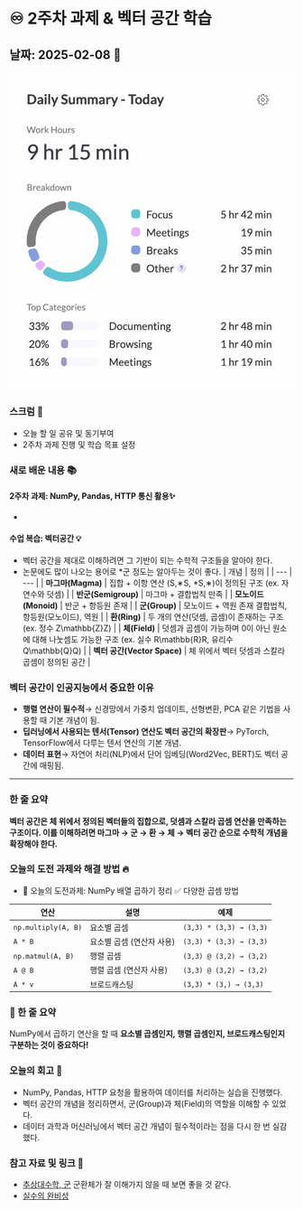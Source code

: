 # ♾️ 2주차 과제 & 벡터 공간 학습

## 날짜: 2025-02-08 📅
![.](image.png)

### 스크럼 🏁
- 오늘 할 일 공유 및 동기부여  
- 2주차 과제 진행 및 학습 목표 설정 

### 새로 배운 내용 📚
#### 2주차 과제: NumPy, Pandas, HTTP 통신 활용✨
- 

#### 수업 복습: 벡터공간 💡
- 벡터 공간을 제대로 이해하려면 그 기반이 되는 수학적 구조들을 알아야 한다.
- 논문에도 많이 나오는 용어로 *군 정도는 알아두는 것이 좋다. 
| 개념 | 정의 |
| --- | --- |
| **마그마(Magma)** | 집합 + 이항 연산 (S,∗S, *S,∗)이 정의된 구조 (ex. 자연수와 덧셈) |
| **반군(Semigroup)** | 마그마 + 결합법칙 만족 |
| **모노이드(Monoid)** | 반군 + 항등원 존재 |
| **군(Group)** | 모노이드 + 역원 존재
결합법칙, 항등원(모노이드), 역원 |
| **환(Ring)** | 두 개의 연산(덧셈, 곱셈)이 존재하는 구조 (ex. 정수 Z\mathbb{Z}Z) |
| **체(Field)** | 덧셈과 곱셈이 가능하며 0이 아닌 원소에 대해 나눗셈도 가능한 구조 (ex. 실수 R\mathbb{R}R, 유리수 Q\mathbb{Q}Q) |
| **벡터 공간(Vector Space)** | 체 위에서 벡터 덧셈과 스칼라 곱셈이 정의된 공간 |

### **벡터 공간이 인공지능에서 중요한 이유**

- **행렬 연산이 필수적**→ 신경망에서 가중치 업데이트, 선형변환, PCA 같은 기법을 사용할 때 기본 개념이 됨.
- **딥러닝에서 사용되는 텐서(Tensor) 연산도 벡터 공간의 확장판**→ PyTorch, TensorFlow에서 다루는 텐서 연산의 기본 개념.
- **데이터 표현**→ 자연어 처리(NLP)에서 단어 임베딩(Word2Vec, BERT)도 벡터 공간에 매핑됨.

---

### **한 줄 요약**

**벡터 공간은 체 위에서 정의된 벡터들의 집합으로, 덧셈과 스칼라 곱셈 연산을 만족하는 구조이다. 이를 이해하려면 마그마 → 군 → 환 → 체 → 벡터 공간 순으로 수학적 개념을 확장해야 한다.**

### 오늘의 도전 과제와 해결 방법 🔥
- 🎯 오늘의 도전과제: NumPy 배열 곱하기 정리
✅ 다양한 곱셈 방법

| 연산 | 설명 | 예제 |
|------|------|------|
| `np.multiply(A, B)` | 요소별 곱셈 | `(3,3) * (3,3) → (3,3)` |
| `A * B` | 요소별 곱셈 (연산자 사용) | `(3,3) * (3,3) → (3,3)` |
| `np.matmul(A, B)` | 행렬 곱셈 | `(3,3) @ (3,2) → (3,2)` |
| `A @ B` | 행렬 곱셈 (연산자 사용) | `(3,3) @ (3,2) → (3,2)` |
| `A * v` | 브로드캐스팅 | `(3,3) * (3,) → (3,3)` |

### 📌 한 줄 요약
NumPy에서 곱하기 연산을 할 때 **요소별 곱셈인지, 행렬 곱셈인지, 브로드캐스팅인지 구분하는 것이 중요하다!**

### 오늘의 회고 📝
- NumPy, Pandas, HTTP 요청을 활용하여 데이터를 처리하는 실습을 진행했다.
- 벡터 공간의 개념을 정리하면서, 군(Group)과 체(Field)의 역할을 이해할 수 있었다.
- 데이터 과학과 머신러닝에서 벡터 공간 개념이 필수적이라는 점을 다시 한 번 실감했다.

### 참고 자료 및 링크 🔗
- [추상대수학, 군](https://www.youtube.com/watch?v=8_1P6krxr6Q)
군환체가 잘 이해가지 않을 때 보면 좋을 것 같다.
- [실수의 완비성](https://www.youtube.com/watch?v=wFI7K9AHi10)